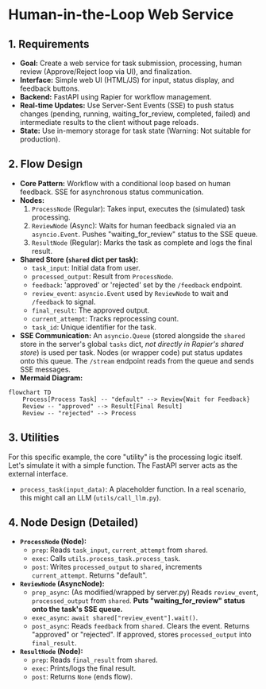 #  Human-in-the-Loop Web Service

## 1. Requirements

*   **Goal:** Create a web service for task submission, processing, human review (Approve/Reject loop via UI), and finalization.
*   **Interface:** Simple web UI (HTML/JS) for input, status display, and feedback buttons.
*   **Backend:** FastAPI using Rapier for workflow management.
*   **Real-time Updates:** Use Server-Sent Events (SSE) to push status changes (pending, running, waiting_for_review, completed, failed) and intermediate results to the client without page reloads.
*   **State:** Use in-memory storage for task state (Warning: Not suitable for production).

## 2. Flow Design

*   **Core Pattern:** Workflow with a conditional loop based on human feedback. SSE for asynchronous status communication.
*   **Nodes:**
    1.  `ProcessNode` (Regular): Takes input, executes the (simulated) task processing.
    2.  `ReviewNode` (Async): Waits for human feedback signaled via an `asyncio.Event`. Pushes "waiting\_for\_review" status to the SSE queue.
    3.  `ResultNode` (Regular): Marks the task as complete and logs the final result.
*   **Shared Store (`shared` dict per task):**
    *   `task_input`: Initial data from user.
    *   `processed_output`: Result from `ProcessNode`.
    *   `feedback`: 'approved' or 'rejected' set by the `/feedback` endpoint.
    *   `review_event`: `asyncio.Event` used by `ReviewNode` to wait and `/feedback` to signal.
    *   `final_result`: The approved output.
    *   `current_attempt`: Tracks reprocessing count.
    *   `task_id`: Unique identifier for the task.
*   **SSE Communication:** An `asyncio.Queue` (stored alongside the `shared` store in the server's global `tasks` dict, *not directly in Rapier's shared store*) is used per task. Nodes (or wrapper code) put status updates onto this queue. The `/stream` endpoint reads from the queue and sends SSE messages.
*   **Mermaid Diagram:**

```mermaid
flowchart TD
    Process[Process Task] -- "default" --> Review{Wait for Feedback}
    Review -- "approved" --> Result[Final Result]
    Review -- "rejected" --> Process
```

## 3. Utilities

For this specific example, the core "utility" is the processing logic itself. Let's simulate it with a simple function. The FastAPI server acts as the external interface.

* `process_task(input_data)`: A placeholder function. In a real scenario, this might call an LLM (`utils/call_llm.py`).

## 4. Node Design (Detailed)

*   **`ProcessNode` (Node):**
    *   `prep`: Reads `task_input`, `current_attempt` from `shared`.
    *   `exec`: Calls `utils.process_task.process_task`.
    *   `post`: Writes `processed_output` to `shared`, increments `current_attempt`. Returns "default".
*   **`ReviewNode` (AsyncNode):**
    *   `prep_async`: (As modified/wrapped by server.py) Reads `review_event`, `processed_output` from `shared`. **Puts "waiting\_for\_review" status onto the task's SSE queue.**
    *   `exec_async`: `await shared["review_event"].wait()`.
    *   `post_async`: Reads `feedback` from `shared`. Clears the event. Returns "approved" or "rejected". If approved, stores `processed_output` into `final_result`.
*   **`ResultNode` (Node):**
    *   `prep`: Reads `final_result` from `shared`.
    *   `exec`: Prints/logs the final result.
    *   `post`: Returns `None` (ends flow).